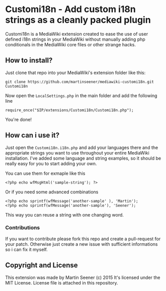 # Customi18n - Add custom i18n strings as a cleanly packed plugin

Customi18n is a MediaWiki extension created to ease the use of user defined i18n strings in your MediaWiki without manually adding php conditionals in the MediaWiki core files or other strange hacks.

## How to install?

Just clone that repo into your MediaWiki's extension folder like this:

    git clone https://github.com/martinseener/mediawiki-customi18n.git Customi18n

Now open the `LocalSettings.php` in the main folder and add the following line

    require_once("$IP/extensions/Customi18n/Customi18n.php");

You're done!

## How can i use it?

Just open the `Customi18n.i18n.php` and add your languages there and the appropriate strings you want to use throughout your
entire MediaWiki installation. I've added some language and string examples, so it should be really easy for you to start
adding your own.

You can use them for exmaple like this

    <?php echo wfMsgHtml('sample-string'); ?>

Or if you need some advanced combinations

    <?php echo sprintf(wfMessage('another-sample' ), 'Martin');
    <?php echo sprintf(wfMessage('another-sample'), 'Seener');

This way you can reuse a string with one changing word.

### Contributions

If you want to contribute please fork this repo and create a pull-request for your patch. Otherwise just create a new issue with sufficient informations so i can fix it myself.

## Copyright and License

This extension was made by Martin Seener (c) 2015
It's licensed under the MIT License. License file is attached in this repository.
